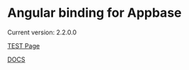 # Angular binding for Appbase

Current version: 2.2.0.0

[TEST Page](http://sagarchandarana123.github.io/ng-appbase)

[DOCS](http://hack.appbase.io/#!/docs/angular_basics.md)
